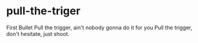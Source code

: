 # pull-the-triger
First Bullet
Pull the trigger, ain't nobody gonna do it for you
Pull the trigger, don't hesitate, just shoot.
